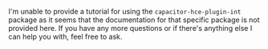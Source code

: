 I'm unable to provide a tutorial for using the `capacitor-hce-plugin-int` package as it seems that the documentation for that specific package is not provided here. If you have any more questions or if there's anything else I can help you with, feel free to ask.